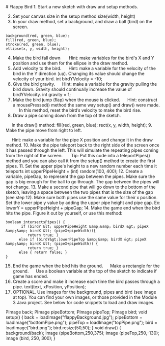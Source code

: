 
 <div id="moduleIndex">
  # Flappy Bird
  1. Start a new sketch with draw and setup methods.

2. Set your canvas size in the setup method
  size(width, height)
  3. In your draw method, set a background, and draw a ball (bird) on the screen.
  ```
background(red, green, blue);
fill(red, green, blue);
stroke(red, green, blue);
ellipse(x, y, width, height);

```
  4. Make the bird fall down
         Hint: make variables for the bird's X and Y position and use them for the ellipse in the draw method.
  5. Add velocity to the bird. 
         Hint: make a variable for the velocity of the bird in the Y direction (up). Changing its value should change the velocity of your bird.
  int birdYVelocity = -10;
  6.  Give the bird gravity.
         Hint: make a variable for the gravity pulling the bird down. Gravity should continually increase the value of birdYVelocity.
  int gravity = 1;
  7. Make the bird jump (flap) when the mouse is clicked.
          Hint: construct a mousePressed() method the same way setup() and draw() were made. 
         In this method, reset the bird’s velocity to make the bird rise.
  8.  Draw a pipe coming down from the top of the sketch.

      In the draw() method:
  fill(red, green, blue);
rect(x, y, width, height);
  9. Make the pipe move from right to left.

     Hint: make a variable for the pipe X position and change it in the draw method.
  10. Make the pipe teleport back to the right side of the screen once it has passed through the left. This will simulate the repeating pipes coming from the right of the screen.
      Tip: Put this code into a teleportPipes() method and you can also call it from the setup() method to create the first pipes.
  11. Set the upper pipe's height to a new random number each time it teleports
  int upperPipeHeight = (int) random(100, 400);
  12. Create a variable, pipeGap, to represent the gap between the pipes. Make sure the gap is big enough for the ball to go through. The gap between the pipes will not change.
  13. Make a second pipe that will go down to the bottom of the sketch, leaving a space between the two pipes that is the size of the gap (see step 12). Make sure both pipes use the same value for their x position. Set the lower pipe y value by adding the upper pipe height and pipe gap. Ex:
  lowerY = upperPipeHeight + pipeGap;
  14. Make the game end when the bird hits the pipe. Figure it out by yourself, or use this method:
  ```
boolean intersectsPipes() { 
         if (birdY &lt; upperPipeHeight &amp;&amp; birdX &gt; pipeX &amp;&amp; birdX &lt; (pipeX+pipeWidth)){
            return true; }
        else if (birdY&gt;lowerPipeTop &amp;&amp; birdX &gt; pipeX &amp;&amp; birdX &lt; (pipeX+pipeWidth)) {
            return true; }
        else { return false; }
}
```
  15. End the game when the bird hits the ground.
     Make a rectangle for the ground.
     Use a boolean variable at the top of the sketch to indicate if game has ended.
  17.  Create a score and make it increase each time the bird passes through a pipe.
  text(text, xPosition, yPosition);
  18. OPTIONAL.   Use images for the background, pipes and bird (see image at top). You can find your own images, or those provided in the Module 3 Java project. See below for code snippets to load and draw images.


PImage back;
PImage pipeBottom;
PImage pipeTop;
PImage bird;
   void setup() {
       back = loadImage("flappyBackground.jpg");
       pipeBottom = loadImage("bottomPipe.png");
       pipeTop = loadImage("topPipe.png");
       bird = loadImage("bird.png");
       bird.resize(50,50);
   }
   void draw() {
       background(back);
       image (pipeBottom,250,375);
       image (pipeTop,250,-130);
       image (bird, 250, 300);
   }
 </div>

